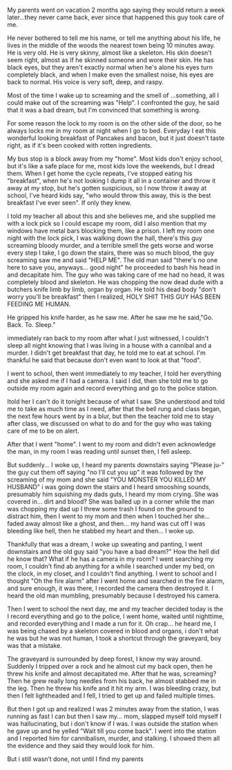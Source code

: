 
My parents went on vacation 2 months ago saying they would return a week later...they never came back, ever since that happened this guy took care of me.

He never bothered to tell me his name, or tell me anything about his life, he lives in the middle of the woods the nearest town being 10 minutes away.
He is very old. He is very skinny, almost like a skeleton. His skin doesn't seem right, almost as If he skinned someone and wore their skin. He has black eyes, but they aren't exactly normal when he's alone his eyes turn completely black, and when I make even the smallest noise, his eyes are back to normal. His voice is very soft, deep, and raspy.

Most of the time I wake up to screaming and the smell of ...something, all I could make out of the screaming was "Help". I confronted the guy, he said that it was a bad dream, but I'm convinced that something is wrong.

For some reason the lock to my room is on the other side of the door, so he always locks me in my room at night when I go to bed. Everyday I eat this wonderful looking breakfast of Pancakes and bacon, but it just doesn't taste right, as if it's been cooked with rotten ingredients.

My bus stop is a block away from my "home". Most kids don't enjoy school, but it's like a safe place for me, most kids love the weekends, but I dread them.
When I get home the cycle repeats, l've stopped eating his "breakfast", when he's not looking I dump it all in a container and throw it away at my stop, but he's gotten suspicious, so I now throw it away at school, l've heard kids say, "who would throw this away, this is the best breakfast I've ever seen". If only they knew.

I told my teacher all about this and she believes me, and she supplied me with a lock pick so I could escape my room, did I also mention that my windows have metal bars blocking them, like a prison. I left my room one night with the lock pick, I was walking down the hall, there's this guy screaming bloody murder, and a terrible smell the gets worse and worse every step I take, I go down the stairs, there was so much blood, the guy screaming saw me and said "HELP ME". The old man said "there's no one here to save you, anyways... good night" he proceeded to bash his head in and decapitate him. The guy who was taking care of me had no head, it was completely blood and skeleton. He was chopping the now dead dude with a butchers knife limb by limb, organ by organ. He told his dead body "don't worry you'll be breakfast" then I realized, HOLY SHIT THIS GUY HAS BEEN FEEDING ME HUMAN.

He gripped his knife harder, as he saw me. After he saw me he said,"Go. Back. To.
Sleep."

immediately ran back to my room after what I just witnessed, I couldn't sleep all night knowing that I was living in a house with a cannibal and a murder. I didn't get breakfast that day, he told me to eat at school. I'm thankful he said that because don't even want to look at that "food".

I went to school, then went immediately to my teacher, I told her everything and she asked me if I had a camera. I said I did, then she told me to go outside my room again and record everything and go to the police station.

Itold her I can't do it tonight because of what I saw. She understood and told me to take as much time as I need, after that the bell rung and class began, the next few hours went by in a blur, but then the teacher told me to stay after class, we discussed on what to do and for the guy who was taking care of me to be on alert.

After that I went "home".
I went to my room and didn't even acknowledge the man, in my room I was reading until sunset then, I fell asleep.

But suddenly... I woke up, I heard my parents downstairs saying "Please ju-" the guy cut them off saying "no I'll cut you up" it was followed by the screaming of my mom and she said "YOU MONSTER YOU KILLED MY HUSBAND" i was going down the stairs and I heard smooshing sounds, presumably him squishing my dads guts, I heard my mom crying. She was covered in... dirt and blood? She was balled up in a corner while the man was chopping my dad up I threw some trash I found on the ground to distract him, then I went to my mom and then when I touched her she... faded away almost like a ghost, and then... my hand was cut off I was bleeding like hell, then he stabbed my heart and then... I woke up.

Thankfully that was a dream, I woke up sweating and panting, I went downstairs and the old guy said "you have a bad dream?" How the hell did he know that?
What if he has a camera in my room? I went searching my room, I couldn't find ab anything for a while I searched under my bed, on the clock, in my closet, and I couldn't find anything. I went to school and I thought "Oh the fire alarm" after I went home and searched in the fire alarm, and sure enough, it was there, I recorded the camera then destroyed it. I heard the old man mumbling, presumably because I destroyed his camera.

Then I went to school the next day, me and my teacher decided today is the I record everything and go to the police, I went home, waited until nighttime, and recorded everything and I made a run for it. Oh crap... he heard me, I was being chased by a skeleton covered in blood and organs, i don't what he was but he was not human, I took a shortcut through the graveyard, boy was that a mistake.


The graveyard is surrounded by deep forest, I know my way around. Suddenly I tripped over a rock and he almost cut my back open, then he threw his knife and almost decapitated me. After that he was, screaming? Then he grew really long needles from his back, he almost stabbed me in the leg. Then he threw his knife and it hit my arm. I was bleeding crazy, but then I felt lightheaded and I fell, I tried to get up and failed multiple times.

But then I got up and realized I was 2 minutes away from the station, I was running as fast I can but then I saw my... mom, slapped myself told myself I was hallucinating, but i don't know if I was. I was outside the station when he gave up and he yelled "Wait till you come back". I went into the station and I reported him for cannibalism, murder, and stalking. I showed them all the evidence and they said they would look for him.

But i still wasn’t done, not until I find my parents